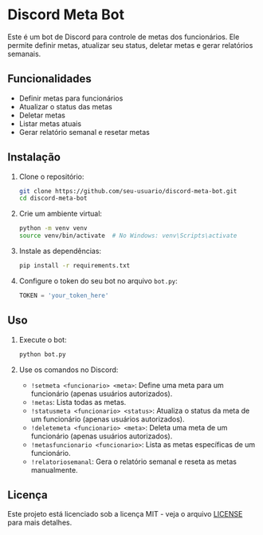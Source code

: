 # Discord Meta Bot

Este é um bot de Discord para controle de metas dos funcionários. Ele permite definir metas, atualizar seu status, deletar metas e gerar relatórios semanais.

## Funcionalidades

- Definir metas para funcionários
- Atualizar o status das metas
- Deletar metas
- Listar metas atuais
- Gerar relatório semanal e resetar metas

## Instalação

1. Clone o repositório:
    ```bash
    git clone https://github.com/seu-usuario/discord-meta-bot.git
    cd discord-meta-bot
    ```

2. Crie um ambiente virtual:
    ```bash
    python -m venv venv
    source venv/bin/activate  # No Windows: venv\Scripts\activate
    ```

3. Instale as dependências:
    ```bash
    pip install -r requirements.txt
    ```

4. Configure o token do seu bot no arquivo `bot.py`:
    ```python
    TOKEN = 'your_token_here'
    ```

## Uso

1. Execute o bot:
    ```bash
    python bot.py
    ```

2. Use os comandos no Discord:
    - `!setmeta <funcionario> <meta>`: Define uma meta para um funcionário (apenas usuários autorizados).
    - `!metas`: Lista todas as metas.
    - `!statusmeta <funcionario> <status>`: Atualiza o status da meta de um funcionário (apenas usuários autorizados).
    - `!deletemeta <funcionario> <meta>`: Deleta uma meta de um funcionário (apenas usuários autorizados).
    - `!metasfuncionario <funcionario>`: Lista as metas específicas de um funcionário.
    - `!relatoriosemanal`: Gera o relatório semanal e reseta as metas manualmente.

## Licença

Este projeto está licenciado sob a licença MIT - veja o arquivo [LICENSE](LICENSE) para mais detalhes.

